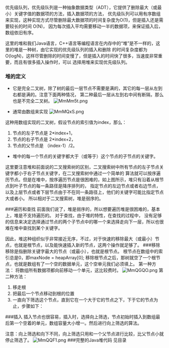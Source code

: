 优先级队列，优先级队列是一种抽象数据类型（ADT），它提供了删除最大（或最小）关键字值的数据项的方法，插入数据项的方法，
优先级队列可以用有序数组来实现，这种实现方式尽管删除最大数据项的时间复杂度为O(1)，但是插入还是需要较长的时间 O(N)，
因为每次插入平均需要移动一半的数据项，来保证插入后，数组依旧有序。

这里的堆和我们Java语言，C++语言等编程语言在内存中的“堆”是不一样的，这里的堆是一种树，由它实现的优先级队列的插入和删除
的时间复杂度都为O(logN)，这样尽管删除的时间变慢了，但是插入的时间快了很多，当速度非常重要，而且有很多插入操作时，可以
选择用堆来实现优先级队列。
### 堆的定义

- 它是完全二叉树，除了树的最后一层节点不需要是满的，其它的每一层从左到右都是满的。注意下面两种情况，
  第二种最后一层从左到右中间有断隔，那么也是不完全二叉树。
![MmMm5t.png](https://s2.ax1x.com/2019/11/09/MmMm5t.png)

- 通常由数组来实现
![MmMQxS.png](https://s2.ax1x.com/2019/11/09/MmMQxS.png)

这种用数组实现的二叉树，假设节点的索引值为index，那么：
1. 节点的左子节点是 2*index+1，
2. 节点的右子节点是 2*index+2，
3. 节点的父节点是 （index-1）/2。

- 堆中的每一个节点的关键字都大于（或等于）这个节点的子节点的关键字。

这里要注意堆和前面说的二叉搜索树的区别，二叉搜索树中所有节点的左子节点关键字都小于右子节点关键字，在二叉搜索树中通过一个简单的
算法就可以按序遍历节点。但是在堆中，按序遍历节点是很困难的，如上图所示，堆只有沿着从根节点到叶子节点的每一条路径是降序排列的，
指定节点的左边节点或者右边节点，以及上层节点或者下层节点由于不在同一条路径上，他们的关键字可能比指定节点大或者小。
所以相对于二叉搜索树，堆是弱序的。

###遍历和查找
前面我们说了，堆是弱序的，所以想要遍历堆是很困难的，基本上，堆是不支持遍历的。 对于查找，由于堆的特性，在查找的过程中，
没有足够的信息来决定选择通过节点的两个子节点中的哪一个来选择走向下一层，所以也很难在堆中查找到某个关键字。
 
因此，堆这种组织似乎非常接近无序，不过，对于快速的移除最大（或最小）节点，也就是根节点，以及能快速插入新的节点，这两个操作就足够了。
###移除
移除是指删除关键字最大的节点（或最小），也就是根节点。 根节点在数组中的索引总是0，即maxNode = heapArray[0]; 
移除根节点之后，那树就空了一个根节点，也就是数组有了一个空的数据单元，这个空单元我们必须填上。 第一种方法：
将数组所有数据项都向前移动一个单元，这比较费时。
![MmQGQO.png](https://s2.ax1x.com/2019/11/09/MmQGQO.png)
第二种方法：
1. 移走根
2. 把最后一个节点移动到根的位置
3. 一直向下筛选这个节点，直到它在一个大于它的节点之下，下于它的节点为止，步骤如下：

###插入
插入节点也很容易，插入时，选择向上筛选，节点初始时插入到数组最后第一个空着的单元，数组容量大小增一。然后进行向上筛选的算法。 

注意：向上筛选和向下不同，向上筛选只用和一个父节点进行比较，比父节点小就停止筛选了。
![MmQQF1.png](https://s2.ax1x.com/2019/11/09/MmQQF1.png)
###完整的Java堆代码
 见目录